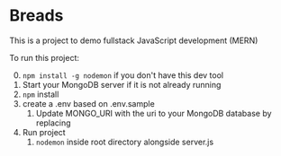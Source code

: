 # Breads
This is a project to demo fullstack JavaScript development (MERN)


To run this project: 

0. ```npm install -g nodemon``` if you don't have this dev tool
1. Start your MongoDB server if it is not already running
2. ```npm``` install
3. create a .env based on .env.sample
   1. Update MONGO_URI with the uri to your MongoDB database by replacing <uri-to-mongo-db>
4. Run project
   1. ```nodemon``` inside root directory alongside server.js
